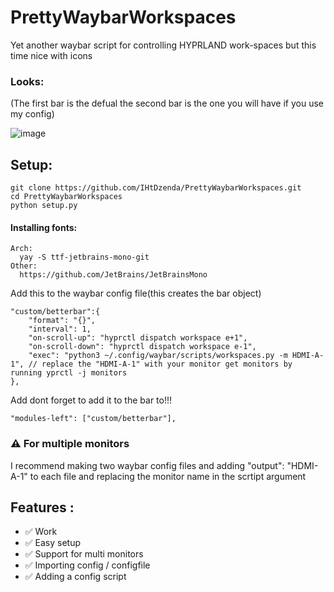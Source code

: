 # PrettyWaybarWorkspaces
Yet another waybar script for controlling HYPRLAND work-spaces but this time nice with icons
### Looks:
(The first bar is the defual the second bar is the one you will have if you use my config)

 ![image](https://user-images.githubusercontent.com/111608778/225114272-d07d615a-3975-467b-bd80-5608889fb4c6.png)
## Setup:
```
git clone https://github.com/IHtDzenda/PrettyWaybarWorkspaces.git
cd PrettyWaybarWorkspaces
python setup.py
```
#### Installing fonts:
```
Arch:
  yay -S ttf-jetbrains-mono-git	
Other:
  https://github.com/JetBrains/JetBrainsMono
```
Add this to the waybar config file(this creates the bar object) 
```
"custom/betterbar":{
    "format": "{}",
    "interval": 1,        
    "on-scroll-up": "hyprctl dispatch workspace e+1",     
    "on-scroll-down": "hyprctl dispatch workspace e-1",
    "exec": "python3 ~/.config/waybar/scripts/workspaces.py -m HDMI-A-1", // replace the "HDMI-A-1" with your monitor get monitors by running yprctl -j monitors
},
```
Add dont forget to add it to the bar to!!!
```
"modules-left": ["custom/betterbar"],
```
### ⚠️ For multiple monitors 
I recommend making two waybar config files and adding "output": "HDMI-A-1" to each file and replacing the monitor name in the scrtipt argument 


## Features :
* ✅ Work
* ✅  Easy setup
* ✅  Support for multi monitors
* ✅ Importing config / configfile
* ✅ Adding a config script
